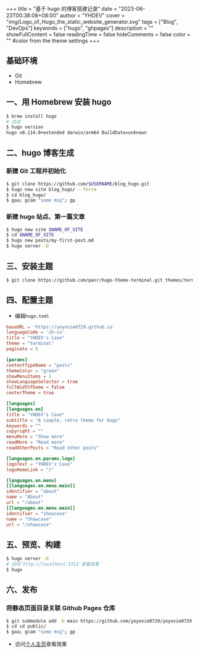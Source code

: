 +++
title = "基于 hugo 的博客搭建记录"
date = "2023-06-23T00:38:08+08:00"
author = "YHDEV"
cover = "img/Logo_of_Hugo_the_static_website_generator.svg"
tags = ["Blog", "DevOps"]
keywords = ["hugo", "ghpages"]
description = ""
showFullContent = false
readingTime = false
hideComments = false
color = "" #color from the theme settings
+++
## 基础环境
- Git
- Homebrew
## 一、用 Homebrew 安装 hugo
```bash
$ brew install hugo
# 测试
$ hugo version    
hugo v0.114.0+extended darwin/arm64 BuildDate=unknown
```
## 二、hugo 博客生成
### 新建 Git 工程并初始化
```bash
$ git clone https://github.com/$USERNAME/blog_hugo.git
$ hugo new site blog_hugo/ --force
$ cd blog_hugo/
$ gaa; gcam "some msg"; gp
```

### 新建 hugo 站点、第一篇文章
```bash
$ hugo new site $NAME_OF_SITE
$ cd $NAME_OF_SITE
$ hugo new posts/my-first-post.md
$ hugo server -D
```

## 三、安装主题
```bash
$ git clone https://github.com/panr/hugo-theme-terminal.git themes/terminal
```

## 四、配置主题
- 编辑`hugo.toml`
```toml
baseURL = 'https://yoyoxie0729.github.io'
languageCode = 'zh-cn'
title = "YHDEV's Cave"
theme = "terminal"
paginate = 5

[params]
contentTypeName = "posts"
themeColor = "green"
showMenuItems = 2
showLanguageSelector = true
fullWidthTheme = false
centerTheme = true

[languages]
[languages.en]
title = "YHDEV's Cave"
subtitle = "A simple, retro theme for Hugo"
keywords = ""
copyright = ""
menuMore = "Show more"
readMore = "Read more"
readOtherPosts = "Read other posts"

[languages.en.params.logo]
logoText = "YHDEV's Cave"
logoHomeLink = "/"

[languages.en.menu]
[[languages.en.menu.main]]
identifier = "about"
name = "About"
url = "/about"
[[languages.en.menu.main]]
identifier = "showcase"
name = "Showcase"
url = "/showcase"
```
## 五、预览、构建
```bash
$ hugo server -D
# 访问`http://localhost:1313`查看效果
$ hugo
```
## 六、发布
### 将静态页面目录关联 Github Pages 仓库
 ```bash
 $ git submodule add -b main https://github.com/yoyoxie0729/yoyoxie0729.github.io.git public
 $ cd cd public/
 $ gaa; gcam "some msg"; gp
 ```
 - 访问[个人主页](https://yoyoxie0729.github.io/)查看效果



